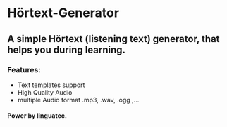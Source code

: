 
# Hörtext-Generator
## A simple Hörtext (listening text) generator, that helps you during learning.

### Features:
* Text templates support
* High Quality Audio
* multiple Audio format .mp3, .wav, .ogg ,...



#### Power by linguatec.

